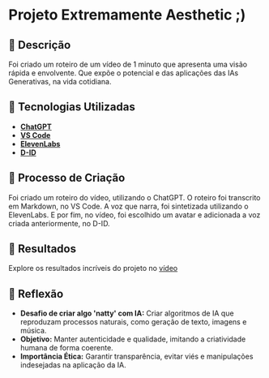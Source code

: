 # Projeto Extremamente Aesthetic ;)

## 📒 Descrição
Foi criado um roteiro de um vídeo de 1 minuto que apresenta uma visão rápida e envolvente. Que expõe o potencial e das aplicações das IAs Generativas, na vida cotidiana.

## 🤖 Tecnologias Utilizadas
- **[ChatGPT](https://chat.openai.com/)** 
- **[VS Code](https://code.visualstudio.com/)** 
- **[ElevenLabs](https://elevenlabs.io/)** 
- **[D-ID](https://studio.d-id.com/)** 


## 🧐 Processo de Criação
Foi criado um roteiro do vídeo, utilizando o ChatGPT. O roteiro foi transcrito em Markdown, no VS Code. A voz que narra, foi sintetizada utilizando o ElevenLabs. E por fim, no vídeo, foi escolhido um avatar e adicionada a voz criada anteriormente, no D-ID.

## 🚀 Resultados
Explore os resultados incríveis do projeto no [vídeo]()

## 💭 Reflexão 
- **Desafio de criar algo 'natty' com IA:** Criar algoritmos de IA que reproduzam processos naturais, como geração de texto, imagens e música.
- **Objetivo:** Manter autenticidade e qualidade, imitando a criatividade humana de forma coerente.
- **Importância Ética:** Garantir transparência, evitar viés e manipulações indesejadas na aplicação da IA.
